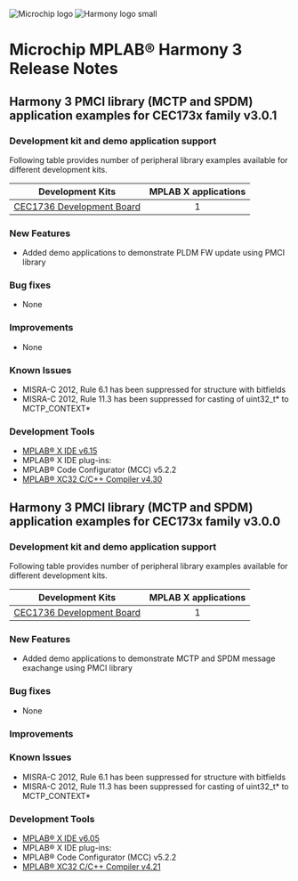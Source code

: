﻿![Microchip logo](https://raw.githubusercontent.com/wiki/Microchip-MPLAB-Harmony/Microchip-MPLAB-Harmony.github.io/images/microchip_logo.png)
![Harmony logo small](https://raw.githubusercontent.com/wiki/Microchip-MPLAB-Harmony/Microchip-MPLAB-Harmony.github.io/images/microchip_mplab_harmony_logo_small.png)

# Microchip MPLAB® Harmony 3 Release Notes

## Harmony 3 PMCI library (MCTP and SPDM) application examples for CEC173x family  v3.0.1

### Development kit and demo application support

Following table provides number of peripheral library examples available for different development kits.

| Development Kits  | MPLAB X applications |
|:-----------------:|:-------------------:|
| [CEC1736 Development Board](https://www.microchip.com/en-us/development-tool/EV19K07A) | 1 |

### New Features

  - Added demo applications to demonstrate PLDM FW update using PMCI library

### Bug fixes

  - None

### Improvements

  - None

### Known Issues

  - MISRA-C 2012, Rule 6.1 has been suppressed for structure with bitfields
  - MISRA-C 2012, Rule 11.3 has been suppressed for casting of uint32_t* to MCTP_CONTEXT*

### Development Tools

  - [MPLAB® X IDE v6.15](https://www.microchip.com/mplab/mplab-x-ide)
  - MPLAB® X IDE plug-ins:
  - MPLAB® Code Configurator (MCC) v5.2.2
  - [MPLAB® XC32 C/C++ Compiler v4.30](https://www.microchip.com/mplab/compilers)

## Harmony 3 PMCI library (MCTP and SPDM) application examples for CEC173x family  v3.0.0

### Development kit and demo application support

Following table provides number of peripheral library examples available for different development kits.

| Development Kits  | MPLAB X applications |
|:-----------------:|:-------------------:|
| [CEC1736 Development Board](https://www.microchip.com/en-us/development-tool/EV19K07A) | 1 |

### New Features

  - Added demo applications to demonstrate MCTP and SPDM message exachange using PMCI library

### Bug fixes

  - None

### Improvements

  

### Known Issues

  - MISRA-C 2012, Rule 6.1 has been suppressed for structure with bitfields
  - MISRA-C 2012, Rule 11.3 has been suppressed for casting of uint32_t* to MCTP_CONTEXT*

### Development Tools

  - [MPLAB® X IDE v6.05](https://www.microchip.com/mplab/mplab-x-ide)
  - MPLAB® X IDE plug-ins:
  - MPLAB® Code Configurator (MCC) v5.2.2
  - [MPLAB® XC32 C/C++ Compiler v4.21](https://www.microchip.com/mplab/compilers)
